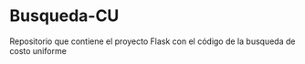 # Busqueda-CU
Repositorio que contiene el proyecto Flask con el código de la busqueda de costo uniforme
